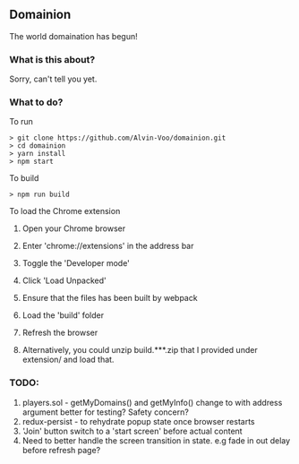 ## Domainion

The world domaination has begun!

### What is this about?

Sorry, can't tell you yet.

### What to do?

To run
```
> git clone https://github.com/Alvin-Voo/domainion.git
> cd domainion
> yarn install
> npm start
```
To build
```
> npm run build
```
To load the Chrome extension
1. Open your Chrome browser
2. Enter 'chrome://extensions' in the address bar
3. Toggle the 'Developer mode'
4. Click 'Load Unpacked'
5. Ensure that the files has been built by webpack
6. Load the 'build' folder
7. Refresh the browser

8. Alternatively, you could unzip build.\***\.zip that I provided under extension/ and load that.

### TODO:

1. players.sol - getMyDomains() and getMyInfo() change to with address argument better for testing? Safety concern?
2. redux-persist - to rehydrate popup state once browser restarts
3. 'Join' button switch to a 'start screen' before actual content
4. Need to better handle the screen transition in state. e.g fade in out delay before refresh page?
